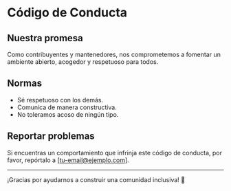 # Código de Conducta

## Nuestra promesa
Como contribuyentes y mantenedores, nos comprometemos a fomentar un ambiente abierto, acogedor y respetuoso para todos.

## Normas
- Sé respetuoso con los demás.
- Comunica de manera constructiva.
- No toleramos acoso de ningún tipo.

## Reportar problemas
Si encuentras un comportamiento que infrinja este código de conducta, por favor, repórtalo a [tu-email@ejemplo.com].

---
¡Gracias por ayudarnos a construir una comunidad inclusiva! 🌟
